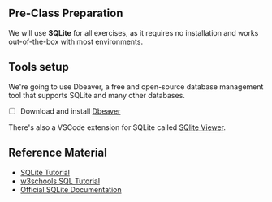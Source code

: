 ## Pre-Class Preparation

We will use **SQLite** for all exercises, as it requires no installation and works out-of-the-box with most environments.

## Tools setup

We're going to use Dbeaver, a free and open-source database management tool that supports SQLite and many other databases.

- [ ] Download and install [Dbeaver](https://dbeaver.io/download/)

There's also a VSCode extension for SQLite called [SQlite Viewer](https://marketplace.visualstudio.com/items?itemName=qwtel.sqlite-viewer).

## Reference Material

- [SQLite Tutorial](https://www.sqlitetutorial.net/)
- [w3schools SQL Tutorial](https://www.w3schools.com/sql/)
- [Official SQLite Documentation](https://sqlite.org/docs.html)
